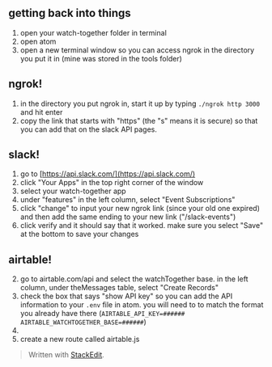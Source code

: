 ## getting back into things
1. open your watch-together folder in terminal
2. open atom
3. open a new terminal window so you can access ngrok in the directory you put it in (mine was stored in the tools folder)

## ngrok!
1. in the directory you put ngrok in, start it up by typing  `./ngrok http 3000` and hit enter
2. copy the link that starts with "https" (the "s" means it is secure) so that you can add that on the slack API pages.

## slack!
1. go to [https://api.slack.com/](https://api.slack.com/)
2. click "Your Apps" in the top right corner of the window
3. select your watch-together app
4. under "features" in the left column, select "Event Subscriptions"
5. click "change" to input your new ngrok link (since your old one expired) and then add the same ending to your new link ("/slack-events")
6. click verify and it should say that it worked. make sure you select "Save" at the bottom to save your changes

## airtable!
2. go to airtable.com/api and select the watchTogether base. in the left column, under theMessages table, select "Create Records"
3. check the box that says "show API key" so you can add the API information to your `.env` file in atom. you will need to  to match the format you already have there (`AIRTABLE_API_KEY=######`
`AIRTABLE_WATCHTOGETHER_BASE=######`)
4. 
5. create a new route called airtable.js
> Written with [StackEdit](https://stackedit.io/).
<!--stackedit_data:
eyJoaXN0b3J5IjpbMzEzMTYwODUxLDczMDk5ODExNl19
-->